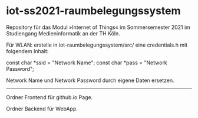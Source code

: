 # iot-ss2021-raumbelegungssystem

Repository für das Modul »Internet of Things« im Sommersemester 2021 im Studiengang Medieninformatik an der TH Köln.

Für WLAN:
erstelle in iot-raumbelegungssystem/src/ eine credentials.h mit folgendem Inhalt:

const char *ssid = "Network Name";
const char *pass = "Network Password";

Network Name und Network Password durch eigene Daten ersetzen.

------------------------------------------------------

Ordner Frontend für github.io Page.

Ordner Backend für WebApp.
